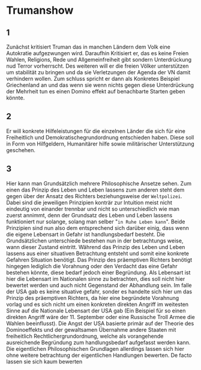 # Trumanshow

## 1

Zunächst kritisiert Truman das in manchen Ländern dem Volk eine Autokratie aufgezwungen wird. Daraufhin Kritisiert er, das es keine Freien Wahlen, Religions, Rede und Allgemeinfreiheit gibt sondern Unterdrückung nud Terror vorherrscht. Des weiteren will er die freien Völker unterstützen um stabilität zu bringen und da sie Verletzungen der Agenda der VN damit verhindern wollen. Zum schluss spricht er dann als Konkretes Beispiel Griechenland an und das wenn sie wenn nichts gegen diese Unterdrückung der Mehrheit tun es einen Domino effekt auf benachbarte Starten geben könnte.

## 2

Er will konkrete Hilfeleistungen für die einzelnen Länder die sich für eine Freiheitlich und Demokratischegrundordnung entschieden haben. Diese soll in Form von Hilfgeldern, Humanitärer hilfe sowie militärischer Unterstützung geschehen.

## 3

Hier kann man Grundsätzlich mehrere Philosophische Ansetze sehen. Zum einen das Prinzip des Leben und Leben lassens zum anderen steht dem gegen über der Ansatz des Richters beziehungsweise der `Weltpolizei`. Dabei sind die jeweiligen Prinzipien konträr zur Intuition meist nicht eindeutig von einander trennbar und nicht so unterschiedlich wie man zuerst annimmt, denn der Grundsatz des Leben und Leben lassens funktioniert nur solange, solang man selber "`in Ruhe Leben kann`". Beide Prinzipien sind nun also dem entsprechend sich darüber einig, dass wenn die eigene Lebensart in Gefahr ist handlungsbedarf besteht. Die Grundsätzlichen unterschiede bestehen nun in der betrachtungs weise, wann dieser Zustand eintritt. Während das Prinzip des Leben und Leben lassens aus einer situativen Betrachtung entsteht und somit eine konkrete Gefahren Situation benötigt. Das Prinzip des präemptiven Richters benötigt hingegen lediglich die Vorahnung oder den Verdacht das eine Gefahr bestehen könnte, diese bedarf jedoch einer Begründung. Als Lebensart ist hier die Lebensart im Nationalen sinne zu betrachten, dies soll nicht hier bewertet werden und auch nicht Gegenstand der Abhandlung sein. Im falle der USA gab es keine situative gefahr, sonder es handelte sich hier um das Prinzip des präemptiven Richters, da hier eine begründete Vorahnung vorlag und es sich nicht um einen konkreten direkten Angriff im weitesten Sinne auf die Nationale Lebensart der USA gab (Ein Beispiel für so einen direkten Angriff wäre der 11. September oder eine Russische Troll Armee die Wahlen beeinflusst). Die Angst der USA basierte primär auf der Theorie des Dominoeffekts und der gewaltsamen Übernahme andere Staaten mit freiheitlich Rechtlichergrundordnung, welche als vorangehende ausreichende Begründung zum handlungsbedarf aufgefasst werden kann. Die eigentlichen Philosophischen Grundlagen allerdings lassen sich hier ohne weitere betrachtung der eigentlichen Handlungen bewerten. De facto lassen sie sich kaum bewerten
